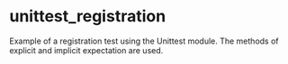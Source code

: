 # unittest_registration
Example of a registration test using the Unittest module.
The methods of explicit and implicit expectation are used.